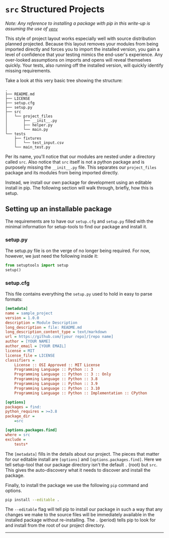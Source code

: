 # `src` Structured Projects

*Note: Any reference to installing a package with pip in this write-up is assuming the use of [`venv`](https://docs.python.org/3.8/library/venv.html)*

This style of project layout works especially well with source distribution planned projected. Because this layout removes your modules from being imported directly and forces you to import the installed version, you gain a level of confidence that your testing mimics the end-user's experience. Any over-looked assumptions on imports and opens will reveal themselves quickly. Your tests, also running off the installed version, will quickly identify missing requirements.

Take a look at this very basic tree showing the structure:

```
.
├── README.md
├── LICENSE
├── setup.cfg
├── setup.py
├── src
│   └── project_files
│       ├── __init__.py
│       ├── helper.py
│       └── main.py
└── tests
    ├── fixtures
    │   └── test_input.csv
    └── main_test.py
```

Per its name, you'll notice that our modules are nested under a directory called `src`.  Also notice that `src` itself is not a python package and is purposely missing the `__init__.py` file. This separates our `project_files` package and its modules from being imported directly.

Instead, we install our own package for development using an editable install in pip. The following section will walk through, briefly, how this is setup.

## Setting up an installable package

The requirements are to have our `setup.cfg` and `setup.py` filled with the minimal information for setup-tools to find our package and install it.

### setup.py

The setup.py file is on the verge of no longer being required. For now, however, we just need the following inside it:

```py
from setuptools import setup
setup()
```

### setup.cfg

This file contains everything the `setup.py` used to hold in easy to parse formats:

```ini
[metadata]
name = sample_project
version = 1.0.0
description = Module Description
long_description = file: README.md
long_description_content_type = text/markdown
url = https://github.com/[your repo]/[repo name]
author = [YOUR NAME]
author_email = [YOUR EMAIL]
license = MIT
license_file = LICENSE
classifiers =
    License :: OSI Approved :: MIT License
    Programming Language :: Python :: 3
    Programming Language :: Python :: 3 :: Only
    Programming Language :: Python :: 3.8
    Programming Language :: Python :: 3.9
    Programming Language :: Python :: 3.10
    Programming Language :: Python :: Implementation :: CPython

[options]
packages = find:
python_requires = >=3.8
package_dir =
    =src

[options.packages.find]
where = src
exclude =
    tests*
```

The `[metadata]` fills in the details about our project. The pieces that matter for our editable install are `[options]` and `[options.packages.find]`. Here we tell setup-tool that our package directory isn't the default `.` (root) but `src`. This gives the auto-discovery what it needs to discover and install the package.

Finally, to install the package we use the following `pip` command and options.

```bash
pip install --editable .
```

The `--editable` flag will tell pip to install our package in such a way that any changes we make to the source files will be immediately available in the installed package without re-installing. The `.` (period) tells pip to look for and install from the root of our project directory.

---
